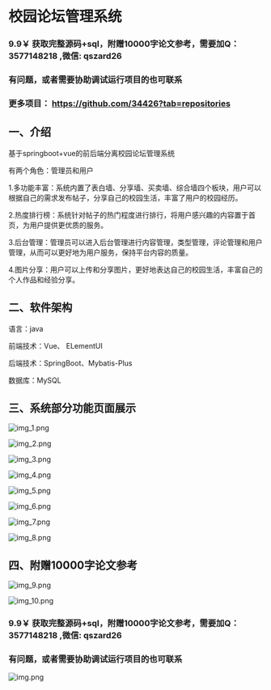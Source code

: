 # 校园论坛管理系统


### 9.9￥ 获取完整源码+sql，附赠10000字论文参考，需要加Q：3577148218 ,微信: qszard26
### 有问题，或者需要协助调试运行项目的也可联系
### 更多项目： https://github.com/34426?tab=repositories

## 一、介绍

基于springboot+vue的前后端分离校园论坛管理系统


有两个角色：管理员和用户

1.多功能丰富：系统内置了表白墙、分享墙、买卖墙、综合墙四个板块，用户可以根据自己的需求发布帖子，分享自己的校园生活，丰富了用户的校园经历。

2.热度排行榜：系统针对帖子的热门程度进行排行，将用户感兴趣的内容置于首页，为用户提供更优质的服务。

3.后台管理：管理员可以进入后台管理进行内容管理，类型管理，评论管理和用户管理，从而可以更好地为用户服务，保持平台内容的质量。

4.图片分享：用户可以上传和分享图片，更好地表达自己的校园生活，丰富自己的个人作品和经验分享。


## 二、软件架构

语言：java

前端技术：Vue、 ELementUI

后端技术：SpringBoot、Mybatis-Plus

数据库：MySQL

## 三、系统部分功能页面展示

![img_1.png](imgs/img_1.png)

![img_2.png](imgs/img_2.png)

![img_3.png](imgs/img_3.png)

![img_4.png](imgs/img_4.png)

![img_5.png](imgs/img_5.png)

![img_6.png](imgs/img_6.png)

![img_7.png](imgs/img_7.png)

![img_8.png](imgs/img_8.png)

## 四、附赠10000字论文参考

![img_9.png](imgs/img_9.png)

![img_10.png](imgs/img_10.png)

### 9.9￥ 获取完整源码+sql，附赠10000字论文参考，需要加Q：3577148218 ,微信: qszard26
### 有问题，或者需要协助调试运行项目的也可联系

![img.png](imgs/img.png)





